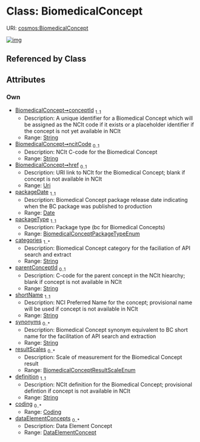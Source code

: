 
# Class: BiomedicalConcept




URI: [cosmos:BiomedicalConcept](https://www.cdisc.org/cosmos/1-0BiomedicalConcept)


[![img](https://yuml.me/diagram/nofunky;dir:TB/class/[DataElementConcept],[Coding],[DataElementConcept]<dataElementConcepts%200..*-++[BiomedicalConcept&#124;conceptId:string;ncitCode:string%20%3F;href:uri%20%3F;packageDate:date;packageType:BiomedicalConceptPackageTypeEnum;categories:string%20%2B;parentConceptId:string%20%3F;shortName:string;synonyms:string%20*;resultScales:BiomedicalConceptResultScaleEnum%20*;definition:string],[Coding]<coding%200..*-++[BiomedicalConcept])](https://yuml.me/diagram/nofunky;dir:TB/class/[DataElementConcept],[Coding],[DataElementConcept]<dataElementConcepts%200..*-++[BiomedicalConcept&#124;conceptId:string;ncitCode:string%20%3F;href:uri%20%3F;packageDate:date;packageType:BiomedicalConceptPackageTypeEnum;categories:string%20%2B;parentConceptId:string%20%3F;shortName:string;synonyms:string%20*;resultScales:BiomedicalConceptResultScaleEnum%20*;definition:string],[Coding]<coding%200..*-++[BiomedicalConcept])

## Referenced by Class


## Attributes


### Own

 * [BiomedicalConcept➞conceptId](BiomedicalConcept_conceptId.md)  <sub>1..1</sub>
     * Description: A unique identifier for a Biomedical Concept which will be assigned as the NCIt code if it exists or a placeholder identifier if the concept is not yet available in NCIt
     * Range: [String](types/String.md)
 * [BiomedicalConcept➞ncitCode](BiomedicalConcept_ncitCode.md)  <sub>0..1</sub>
     * Description: NCIt C-code for the Biomedical Concept
     * Range: [String](types/String.md)
 * [BiomedicalConcept➞href](BiomedicalConcept_href.md)  <sub>0..1</sub>
     * Description: URI link to NCIt for the Biomedical Concept; blank if  concept is not available in NCIt
     * Range: [Uri](types/Uri.md)
 * [packageDate](packageDate.md)  <sub>1..1</sub>
     * Description: Biomedical Concept package release date indicating when the BC package was published to production
     * Range: [Date](types/Date.md)
 * [packageType](packageType.md)  <sub>1..1</sub>
     * Description: Package type (bc for Biomedical Concepts)
     * Range: [BiomedicalConceptPackageTypeEnum](BiomedicalConceptPackageTypeEnum.md)
 * [categories](categories.md)  <sub>1..\*</sub>
     * Description: Biomedical Concept category for the faciliation of API search and extract
     * Range: [String](types/String.md)
 * [parentConceptId](parentConceptId.md)  <sub>0..1</sub>
     * Description: C-code for the parent concept in the NCIt hiearchy; blank if concept is not available in NCIt
     * Range: [String](types/String.md)
 * [shortName](shortName.md)  <sub>1..1</sub>
     * Description: NCI Preferred Name for the concept; provisional name will be used if concept is not available in NCIt
     * Range: [String](types/String.md)
 * [synonyms](synonyms.md)  <sub>0..\*</sub>
     * Description: Biomedical Concept synonym equivalent to BC short name for the facilitation of API search and extraction
     * Range: [String](types/String.md)
 * [resultScales](resultScales.md)  <sub>0..\*</sub>
     * Description: Scale of measurement for the Biomedical Concept result
     * Range: [BiomedicalConceptResultScaleEnum](BiomedicalConceptResultScaleEnum.md)
 * [definition](definition.md)  <sub>1..1</sub>
     * Description: NCIt definition for the Biomedical Concept; provisional defintion if concept is not available in NCIt
     * Range: [String](types/String.md)
 * [coding](coding.md)  <sub>0..\*</sub>
     * Range: [Coding](Coding.md)
 * [dataElementConcepts](dataElementConcepts.md)  <sub>0..\*</sub>
     * Description: Data Element Concept
     * Range: [DataElementConcept](DataElementConcept.md)
